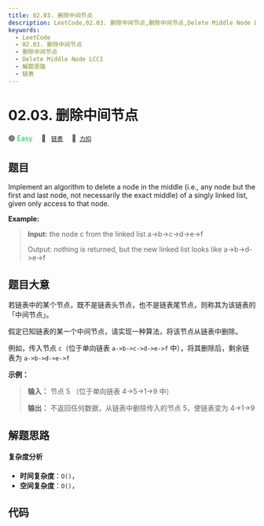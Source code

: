 ```yaml
---
title: 02.03. 删除中间节点
description: LeetCode,02.03. 删除中间节点,删除中间节点,Delete Middle Node LCCI,解题思路,链表
keywords:
  - LeetCode
  - 02.03. 删除中间节点
  - 删除中间节点
  - Delete Middle Node LCCI
  - 解题思路
  - 链表
---
```


# 02.03. 删除中间节点

🟢 <font color=#15bd66>Easy</font>&emsp; 🔖&ensp; [`链表`](/tag/linked-list.md)&emsp; 🔗&ensp;[`力扣`](https://leetcode.cn/problems/delete-middle-node-lcci)

## 题目

Implement an algorithm to delete a node in the middle (i.e., any node but the
first and last node, not necessarily the exact middle) of a singly linked
list, given only access to that node.



**Example:**

> 
> 
> 
> 
> 
> **Input:** the node c from the linked list a->b->c->d->e->f
> 
> Output: nothing is returned, but the new linked list looks like a->b->d->e->f
> 
> 


## 题目大意

若链表中的某个节点，既不是链表头节点，也不是链表尾节点，则称其为该链表的「中间节点」。

假定已知链表的某一个中间节点，请实现一种算法，将该节点从链表中删除。

例如，传入节点 `c`（位于单向链表 `a->b->c->d->e->f` 中），将其删除后，剩余链表为 `a->b->d->e->f`

**示例：**

> 
> 
> 
> 
> 
> **输入：** 节点 5 （位于单向链表 4->5->1->9 中）
> 
> **输出：** 不返回任何数据，从链表中删除传入的节点 5，使链表变为 4->1->9
> 
> 


## 解题思路

#### 复杂度分析

- **时间复杂度**：`O()`，
- **空间复杂度**：`O()`，

## 代码

```javascript

```